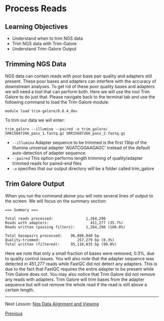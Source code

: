 # Process Reads

## Learning Objectives

 - Understand when to trim NGS data
 - Trim NGS data with Trim-Galore
 - Understand Trim-Galore Output
 
## Trimming NGS Data

NGS data can contain reads with poor base pair quality and adapters still present. These poor bases and adapters can interfere with the accuracy of downstream analyses. To get rid of these poor quality bases and adapters we will need a tool that can perform both. Here we will use the tool Trim Galore to do just that. Please navigate back to the terminal tab and use the following command to load the Trim Galore module:

```
module load trim-galore/0.6.4_dev
```

To trim our data we will enter:

```
trim_galore --illumina --paired -o trim_galore/ SRR15607266_pass_1.fastq.gz SRR15607266_pass_2.fastq.gz
```

- `--illumina` Adapter sequence to be trimmed is the first 13bp of the Illumina universal adapter
                        'AGATCGGAAGAGC' instead of the default auto-detection of adapter sequence.
- `--paired` This option performs length trimming of quality/adapter trimmed reads for
                        paired-end files
- `-o` specifies that our output directory will be a folder called trim_galore

## Trim Galore Output

When you run the command above you will note several lines of output to the screen. We will focus on the summary section:

```
=== Summary ===

Total reads processed:               1,264,290
Reads with adapters:                   451,277 (35.7%)
Reads written (passing filters):     1,264,290 (100.0%)

Total basepairs processed:    96,086,040 bp
Quality-trimmed:                 257,279 bp (0.3%)
Total written (filtered):     95,110,835 bp (99.0%)
```
Here we note that only a small fraction of bases were removed, 0.3%, due to quality control issues. You will also note that the adapter sequence was detected in 451,277 reads while FastQC did not detect any adapters. This is due to the fact that FastQC requires the entire adapter to be present while Trim Galore does not. You may also notice that Trim Galore did not remove any reads with adapters. Trim Galore will trim bases from the adapter sequence but will not remove the whole read if the read is still above a certain length.

_________________________________________________________________________________________________________________________________________________________

Next Lesson: [Ngs Data Alignment and Viewing](../../NgsDataAlignmentViewing/lessons/lesson1.md)

[Previous](lesson4.md)
